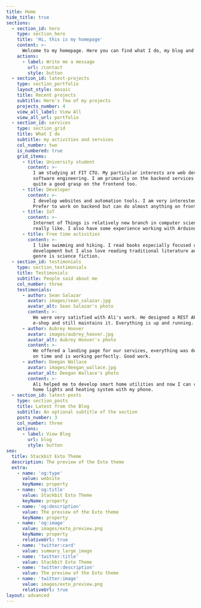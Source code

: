 ```yaml
---
title: Home
hide_title: true
sections:
  - section_id: hero
    type: section_hero
    title: 'Hi, this is my homepage'
    content: >-
      Welcome to my homepage. Here you can find what I do, my blog and how to contact me.
    actions:
      - label: Write me a message
        url: /contact
        style: button
  - section_id: latest-projects
    type: section_portfolio
    layout_style: mosaic
    title: Recent projects
    subtitle: Here's few of my projects
    projects_number: 4
    view_all_label: View All
    view_all_url: portfolio
  - section_id: services
    type: section_grid
    title: What I do
    subtitle: my activities and services
    col_number: two
    is_numbered: true
    grid_items:
      - title: University student
        content: >-
          I am studying at FIT CTU. My particular interests are web development and
          software engineering. I am primarily on the backend services but have
          quite a good grasp on the frontend too.
      - title: Developer
        content: >-
          I develop websites and automation tools. I am very interested in IoT (Internet of things).
          Prefer to work on backend but can do almost anything on frontend as well.
      - title: IoT
        content: >-
          Internet of Things is relatively new branch in computer science which I
          really like. I also have some experience working with Arduino.
      - title: Free time activities
        content: >-
          I like swimming and hiking. I read books especially focused on software
          development but I also love reading traditional literature and my favorite
          genre is science fiction.
  - section_id: testimonials
    type: section_testimonials
    title: Testimonials
    subtitle: People said about me
    col_number: three
    testimonials:
      - author: Sean Salazar
        avatar: images/sean_salazar.jpg
        avatar_alt: Sean Salazar's photo
        content: >-
          We were very satisfied with Ali's work. He designed a REST API for our
          e-shop and still maintains it. Everything is up and running.
      - author: Aubrey Hoover
        avatar: images/aubrey_hoover.jpg
        avatar_alt: Aubrey Hoover's photo
        content: >-
          We offered a landing page for our services, everything was delivered
          on time and is working perfectly. Good work.
      - author: Deegan Wallace
        avatar: images/deegan_wallace.jpg
        avatar_alt: Deegan Wallace's photo
        content: >-
          Ali helped me to develop smart home utilities and now I can control my
          home lights and heating system with my phone.
  - section_id: latest-posts
    type: section_posts
    title: Latest from the Blog
    subtitle: An optional subtitle of the section
    posts_number: 3
    col_number: three
    actions:
      - label: View Blog
        url: blog
        style: button
seo:
  title: Stackbit Exto Theme
  description: The preview of the Exto theme
  extra:
    - name: 'og:type'
      value: website
      keyName: property
    - name: 'og:title'
      value: Stackbit Exto Theme
      keyName: property
    - name: 'og:description'
      value: The preview of the Exto theme
      keyName: property
    - name: 'og:image'
      value: images/exto_preview.png
      keyName: property
      relativeUrl: true
    - name: 'twitter:card'
      value: summary_large_image
    - name: 'twitter:title'
      value: Stackbit Exto Theme
    - name: 'twitter:description'
      value: The preview of the Exto theme
    - name: 'twitter:image'
      value: images/exto_preview.png
      relativeUrl: true
layout: advanced
---
```

